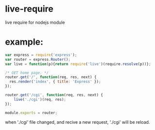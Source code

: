 # live-require

live require for nodejs module


# example:

```js
var express = require('express');
var router = express.Router();
var live = function(p){return require('live')(require.resolve(p))};

/* GET home page. */
router.get('/', function(req, res, next) {
  res.render('index', { title: 'Express' });
});

router.get('/cgi', function(req, res, next) {
	live('./cgi')(req, res);
});

module.exports = router;

```
when './cgi' file changed, and recive a new request, './cgi' will be reload.
